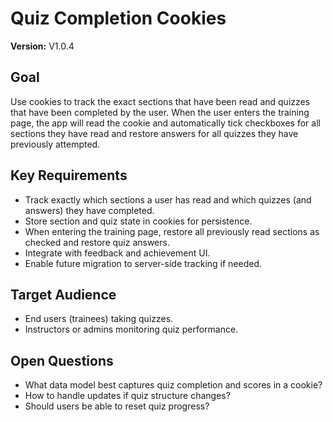 # Quiz Completion Cookies

**Version:** V1.0.4

## Goal
Use cookies to track the exact sections that have been read and quizzes that have been completed by the user. When the user enters the training page, the app will read the cookie and automatically tick checkboxes for all sections they have read and restore answers for all quizzes they have previously attempted.

## Key Requirements
- Track exactly which sections a user has read and which quizzes (and answers) they have completed.
- Store section and quiz state in cookies for persistence.
- When entering the training page, restore all previously read sections as checked and restore quiz answers.
- Integrate with feedback and achievement UI.
- Enable future migration to server-side tracking if needed.

## Target Audience
- End users (trainees) taking quizzes.
- Instructors or admins monitoring quiz performance.

## Open Questions
- What data model best captures quiz completion and scores in a cookie?
- How to handle updates if quiz structure changes?
- Should users be able to reset quiz progress?
